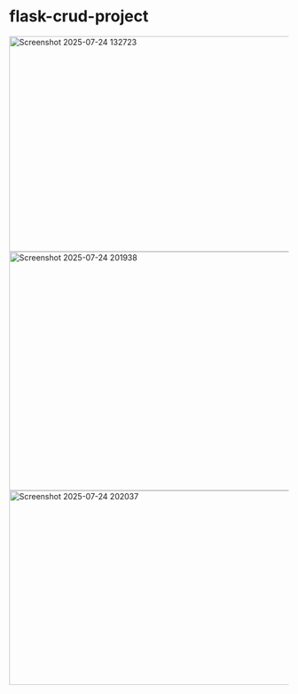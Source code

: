 # flask-crud-project
<img width="890" height="388" alt="Screenshot 2025-07-24 132723" src="https://github.com/user-attachments/assets/af986460-5e43-47b6-b213-739d9506e859" />
<img width="875" height="430" alt="Screenshot 2025-07-24 201938" src="https://github.com/user-attachments/assets/3e7aab7c-ebbd-4278-bccb-7d0ff2893052" />
<img width="877" height="350" alt="Screenshot 2025-07-24 202037" src="https://github.com/user-attachments/assets/7e8505f1-73a3-42b2-a0f9-fb219f6ad9ef" />
